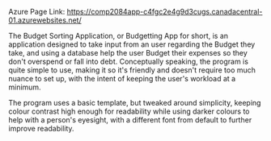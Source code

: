 Azure Page Link: https://comp2084app-c4fgc2e4g9d3cugs.canadacentral-01.azurewebsites.net/

The Budget Sorting Application, or Budgetting App for short, is an application designed to take input from an user regarding the Budget they take, and using a database help the user Budget their expenses so they don't overspend or fall into debt.
Conceptually speaking, the program is quite simple to use, making it so it's friendly and doesn't require too much nuance to set up, with the intent of keeping the user's workload at a minimum.

The program uses a basic template, but tweaked around simplicity, keeping colour contrast high enough for readability while using darker colours to help with a person's eyesight, with a different font from default to further improve readability.
